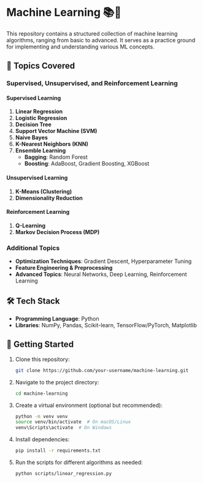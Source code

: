 # Machine Learning 📚🤖  

This repository contains a structured collection of machine learning algorithms, ranging from basic to advanced. It serves as a practice ground for implementing and understanding various ML concepts.  

## 📌 Topics Covered  
### Supervised, Unsupervised, and Reinforcement Learning  
#### Supervised Learning  
1. **Linear Regression**  
2. **Logistic Regression**  
3. **Decision Tree**  
4. **Support Vector Machine (SVM)**  
5. **Naive Bayes**  
6. **K-Nearest Neighbors (KNN)**
7. **Ensemble Learning**  
   - **Bagging**: Random Forest  
   - **Boosting**: AdaBoost, Gradient Boosting, XGBoost  

#### Unsupervised Learning  
1. **K-Means (Clustering)**  
2. **Dimensionality Reduction**

#### Reinforcement Learning
1. **Q-Learning**
2. **Markov Decision Process (MDP)**

### Additional Topics  
- **Optimization Techniques**: Gradient Descent, Hyperparameter Tuning  
- **Feature Engineering & Preprocessing**  
- **Advanced Topics**: Neural Networks, Deep Learning, Reinforcement Learning  

## 🛠 Tech Stack  
- **Programming Language**: Python  
- **Libraries**: NumPy, Pandas, Scikit-learn, TensorFlow/PyTorch, Matplotlib  

## 🚀 Getting Started  
1. Clone this repository:  
   ```bash
   git clone https://github.com/your-username/machine-learning.git
   ```  
2. Navigate to the project directory:  
   ```bash
   cd machine-learning
   ```  
3. Create a virtual environment (optional but recommended):  
   ```bash
   python -m venv venv
   source venv/bin/activate  # On macOS/Linux
   venv\Scripts\activate  # On Windows
   ```  
4. Install dependencies:  
   ```bash
   pip install -r requirements.txt
   ```  
5. Run the scripts for different algorithms as needed:  
   ```bash
   python scripts/linear_regression.py
   ```
